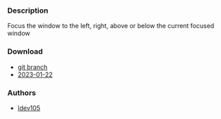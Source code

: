 ### Description
Focus the window to the left, right, above or below the current focused window

### Download
- [git branch](https://codeberg.org/ldev105/dwl/src/branch/focusdir)
- [2023-01-22](https://codeberg.org/dwl/dwl-patches/raw/branch/main/patches/focusdir/focusdir.patch)

### Authors
- [ldev105](https://codeberg.org/ldev105)
